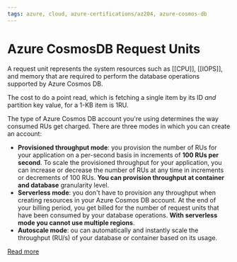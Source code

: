 ```yaml
---
tags: azure, cloud, azure-certifications/az204, azure-cosmos-db
---
```


# Azure CosmosDB Request Units

A request unit represents the system resources such as [[CPU]], [[IOPS]], and memory that are required to perform the database operations supported by Azure Cosmos DB.

The cost to do a point read, which is fetching a single item by its ID _and_ partition key value, for a 1-KB item is 1RU.

The type of Azure Cosmos DB account you're using determines the way consumed RUs get charged. There are three modes in which you can create an account:

- **Provisioned throughput mode**: you provision the number of RUs for your application on a per-second basis in increments of **100 RUs per second**. To scale the provisioned throughput for your application, you can increase or decrease the number of RUs at any time in increments or decrements of 100 RUs. **You can provision throughput at container and database** granularity level.
- **Serverless mode**: you don't have to provision any throughput when creating resources in your Azure Cosmos DB account. At the end of your billing period, you get billed for the number of request units that have been consumed by your database operations. **With serverless mode you cannot use multiple regions**.
- **Autoscale mode**: ou can automatically and instantly scale the throughput (RU/s) of your database or container based on its usage.

[Read more](https://learn.microsoft.com/en-gb/azure/cosmos-db/throughput-serverless)
